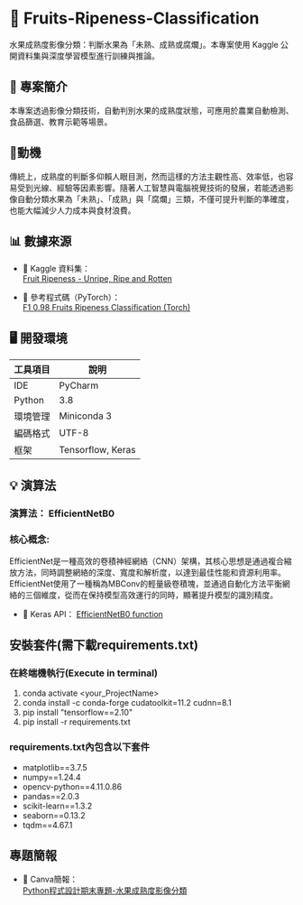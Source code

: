 # 🥭 Fruits-Ripeness-Classification

水果成熟度影像分類：判斷水果為「未熟、成熟或腐爛」。本專案使用 Kaggle 公開資料集與深度學習模型進行訓練與推論。

## 📌 專案簡介
本專案透過影像分類技術，自動判別水果的成熟度狀態，可應用於農業自動檢測、食品篩選、教育示範等場景。

## 🧠動機
傳統上，成熟度的判斷多仰賴人眼目測，然而這樣的方法主觀性高、效率低，也容易受到光線、經驗等因素影響。隨著人工智慧與電腦視覺技術的發展，若能透過影像自動分類水果為「未熟」、「成熟」與「腐爛」三類，不僅可提升判斷的準確度，也能大幅減少人力成本與食材浪費。

## 📊 數據來源

- 📂 Kaggle 資料集：  
  [Fruit Ripeness - Unripe, Ripe and Rotten](https://www.kaggle.com/datasets/leftin/fruit-ripeness-unripe-ripe-and-rotten)

- 📄 參考程式碼（PyTorch）：  
  [F1 0.98 Fruits Ripeness Classification (Torch)](https://www.kaggle.com/code/killa92/f1-0-98-fruits-ripeness-classification-torch)

## 🖥️ 開發環境

| 工具項目 | 說明 |
|----------|------|
| IDE      | PyCharm |
| Python   | 3.8 |
| 環境管理 | Miniconda 3 |
| 編碼格式 | UTF-8 |
| 框架     | Tensorflow, Keras |

## 💡 演算法
### 演算法： EfficientNetB0  
### 核心概念:
EfficientNet是一種高效的卷積神經網絡（CNN）架構，其核心思想是通過複合縮放方法，同時調整網絡的深度、寬度和解析度，以達到最佳性能和資源利用率。 
EfficientNet使用了一種稱為MBConv的輕量級卷積塊，並通過自動化方法平衡網絡的三個維度，從而在保持模型高效運行的同時，顯著提升模型的識別精度。  
- 🧰	Keras API： [EfficientNetB0 function](https://keras.io/api/applications/efficientnet/#efficientnetb0-function)

## 安裝套件(需下載requirements.txt)
### 在終端機執行(Execute in terminal)
1. conda activate <your_ProjectName>  
2. conda install -c conda-forge cudatoolkit=11.2 cudnn=8.1  
3. pip install "tensorflow==2.10"  
4. pip install -r requirements.txt

### requirements.txt內包含以下套件  
- matplotlib==3.7.5
- numpy==1.24.4
- opencv-python==4.11.0.86
- pandas==2.0.3
- scikit-learn==1.3.2
- seaborn==0.13.2
- tqdm==4.67.1

## 專題簡報
- 📝 Canva簡報：  
  [Python程式設計期末專題-水果成熟度影像分類](https://www.canva.com/design/DAGnIx1tHu0/RZIUrMDdMvjxLpCMA9KxFQ/edit?utm_content=DAGnIx1tHu0&utm_campaign=designshare&utm_medium=link2&utm_source=sharebutton)
